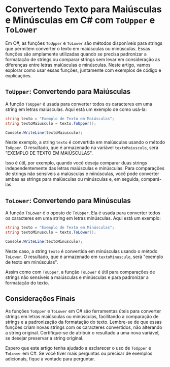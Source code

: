 # Convertendo Texto para Maiúsculas e Minúsculas em C# com `ToUpper` e `ToLower`
Em C#, as funções `ToUpper` e `ToLower` são métodos disponíveis para strings que permitem converter o texto em maiúsculas ou minúsculas. Essas funções são amplamente utilizadas quando se precisa padronizar a formatação de strings ou comparar strings sem levar em consideração as diferenças entre letras maiúsculas e minúsculas. Neste artigo, vamos explorar como usar essas funções, juntamente com exemplos de código e explicações.

## `ToUpper`: Convertendo para Maiúsculas
A função `ToUpper` é usada para converter todos os caracteres em uma string em letras maiúsculas. Aqui está um exemplo de como usá-la:

```csharp
string texto = "Exemplo de Texto em Maiúsculas";
string textoMaiusculo = texto.ToUpper();

Console.WriteLine(textoMaiusculo);
```

Neste exemplo, a string `texto` é convertida em maiúsculas usando o método `ToUpper`. O resultado, que é armazenado na variável `textoMaiusculo`, será "EXEMPLO DE TEXTO EM MAIÚSCULAS".

Isso é útil, por exemplo, quando você deseja comparar duas strings independentemente das letras maiúsculas e minúsculas. Para comparações de strings não sensíveis a maiúsculas e minúsculas, você pode converter ambas as strings para maiúsculas ou minúsculas e, em seguida, compará-las.

## `ToLower`: Convertendo para Minúsculas
A função `ToLower` é o oposto de `ToUpper`. Ela é usada para converter todos os caracteres em uma string em letras minúsculas. Aqui está um exemplo:

```csharp
string texto = "Exemplo de Texto em Minúsculas";
string textoMinusculo = texto.ToLower();

Console.WriteLine(textoMinusculo);
```

Neste caso, a string `texto` é convertida em minúsculas usando o método `ToLower`. O resultado, que é armazenado em `textoMinusculo`, será "exemplo de texto em minúsculas".

Assim como com `ToUpper`, a função `ToLower` é útil para comparações de strings não sensíveis a maiúsculas e minúsculas e para padronizar a formatação do texto.

## Considerações Finais
As funções `ToUpper` e `ToLower` em C# são ferramentas úteis para converter strings em letras maiúsculas ou minúsculas, facilitando a comparação de strings e a padronização da formatação do texto. Lembre-se de que essas funções criam novas strings com os caracteres convertidos, não alterando a string original. Certifique-se de atribuir o resultado a uma nova variável, se desejar preservar a string original.

Espero que este artigo tenha ajudado a esclarecer o uso de `ToUpper` e `ToLower` em C#. Se você tiver mais perguntas ou precisar de exemplos adicionais, fique à vontade para perguntar.
